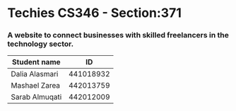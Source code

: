 # Techies CS346 - Section:371
### A website to connect businesses with skilled freelancers in the technology sector. 




| Student name | ID |
| --------------- | --------------- |
| Dalia Alasmari   | 441018932   |
| Mashael Zarea     | 442013759    |
| Sarab Almuqati     |  442012009    |
